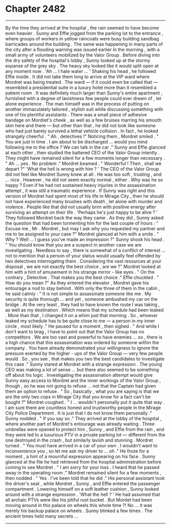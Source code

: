 
# Chapter 2482


---

By the time they arrived at the hospital , the rain seemed to have become even heavier . Sunny and Effie jogged from the parking lot to the entrance , where groups of workers in yellow raincoats were busy building sandbag barricades around the building . The same was happening in many parts of the city after a flooding warning was issued earlier in the morning , with a small army of volunteers mobilized by the Valor Group .
Before diving into the dry safety of the hospital's lobby , Sunny looked up at the stormy expanse of the grey sky .
The heavy sky looked like it would split open at any moment now .
'Ah … I hate water … '
Shaking his head , he followed Effie inside .
It did not take them long to arrive at the VIP ward where Mordret was being treated . The ward — if it could even be called that — resembled a presidential suite in a luxury hotel more than it resembled a patient room . It was definitely much larger than Sunny's entire apartment , furnished with a degree of lavishness few people could ever dream of , let alone experience .
The man himself was in the process of putting on another immaculately tailored , stylish suit while discussing something with one of his plentiful assistants . There was a small piece of adhesive bandage on Mordret's cheek , as well as a few bruises marring his smooth skin here and there — but other than that , he did not look like someone who had just barely survived a lethal vehicle collision .
In fact , he looked strangely cheerful .
" Ah , detectives !"
Noticing them , Mordret smiled .
" You are just in time . I am about to be discharged … would you mind following me to the office ? We can talk in the car ."
Sunny and Effie glanced at each other , then studied the battered CEO of the Valor Group intently .
They might have remained silent for a few moments longer than necessary .
" Ah … yes . No problem ."
Mordret beamed .
" Wonderful ! Then , shall we depart ?"
'What the hell is wrong with him ? '
The CEO of the Valor Group did not feel like Mordret Sunny knew at all . He was too soft , trusting , and ... nice . However , he did not seem exactly normal , either .
Why was he so happy ? Even if he had not sustained heavy injuries in the assassination attempt , it was still a traumatic experience . If Sunny was right and this version of Mordret had spent most of his life in Mirage City , then he should not have experienced many brushes with death , let alone with murder and violence . People like that did not usually brim with positive energy after surviving an attempt on their life .
'Perhaps he's just happy to be alive ? '
They followed Mordret back the way they came . As they did , Sunny asked the question that had been tormenting him for the last couple of hours :
" Excuse me , Mr . Mordret , but may I ask why you requested my partner and me to be assigned to your case ?"
Mordret glanced at him with a smile .
" Why ? Well … I guess you've made an impression ?"
Sunny shook his head .
" You should know that you are a suspect in another case we are investigating . Needless to say , there is somewhat of a conflict of interest … not to mention that a person of your status would usually feel offended by two detectives interrogating them . Considering the vast resources at your disposal , we are not exactly the best choice , are we ?"
Mordret looked at him with a hint of amusement in his strange mirror - like eyes .
" On the contrary , Detective . That makes you the best choice ."
Effie chuckled .
" How do you mean ?"
As they entered the elevator , Mordret gave his entourage a nod to stay behind . With only the three of them in the cabin , he said calmly :
" It is not simple to assassinate someone like me . My security is quite thorough … and yet , someone ambushed my car on the bridge . At the very least , they had to have known the route I was taking , as well as my destination . Which means that my schedule had been leaked . More than that , I changed it on a whim just that morning . So , whoever leaked my schedule has to be quite close to me — a person in my inner circle , most likely ."
He paused for a moment , then sighed .
" And while I don't want to brag , I have to point out that the Valor Group has no competitors . We are too vast and powerful to have enemies … so , there is a high chance that this assassination was ordered by someone within the company . You have already demonstrated your willingness to ignore the pressure exerted by the higher - ups of the Valor Group — very few people would . So , you see , that makes you two the best candidates to investigate this case ."
Sunny stared at Mordret with a strange expression .
The young CEO was making a lot of sense … but there also seemed to be something off about his logic .
Investigating the assassination attempt would give Sunny easy access to Mordret and the inner workings of the Valor Group , though , so he was not going to refuse … not that the Captain had given them an option to refuse .
" So , basically , what you are saying is that we are the only two cops in Mirage City that you know for a fact can't be bought ?"
Mordret coughed .
" I … wouldn't personally put it quite that way . I am sure there are countless honest and trustworthy people in the Mirage City Police Department . It is just that I do not know them personally ."
Sunny nodded .
" If you say so ."
They arrived at the lobby of the hospital , where another part of Mordret's entourage was already waiting . Three umbrellas were opened to protect him , Sunny , and Effie from the rain , and they were led to a luxurious PTV in a private parking lot — different from the one destroyed in the crash , but similarly lavish and stunning .
Mordret turned .
" You must have arrived in a car of your own . I wouldn't want to inconvenience you , so let me ask my driver to … oh ."
He froze for a moment , a hint of a mournful expression appearing on his face .
Sunny glanced at the file he had retrieved from the hospital administration before coming to see Mordret .
" I am sorry for your loss . I heard that he passed away in the operating room ."
Mordret remained silent for a few moments , then nodded .
" Yes . I've been told that he did ."
His personal assistant took the driver's seat , while Mordret , Sunny , and Effie entered the passenger compartment .
Lowering himself on a soft leather cushion , Sunny looked around with a strange expression .
'What the hell ? '
He had assumed that all archaic PTVs were like his pitiful rust bucket .
But Mordet had been moving around in this palace on wheels this whole time ?!
No … it was merely his backup palace on wheels .
Sunny blinked a few times .
The ancient times held many secrets …

---


